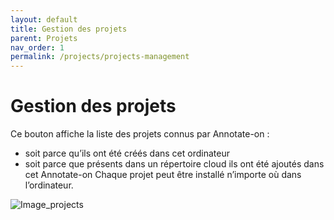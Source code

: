 ```yaml
---
layout: default
title: Gestion des projets
parent: Projets
nav_order: 1
permalink: /projects/projects-management
---
```



# Gestion des projets



 Ce bouton affiche la liste des projets connus par Annotate-on :
- soit parce qu’ils ont été créés dans cet ordinateur
- soit parce que présents dans un répertoire cloud ils ont été ajoutés dans cet Annotate-on
Chaque projet peut être installé n’importe où dans l’ordinateur.

![Image_projects](../assets/img/projects1.jpg)